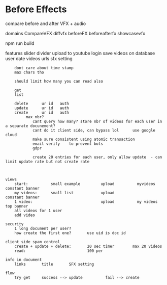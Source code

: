 # Before Effects
 
compare before and after VFX + audio

domains
    CompareVFX  diffvfx     beforeFX    beforeafterfx       showcasevfx

npm run build

features
    slider divider
    upload to youtube
    login
    save videos on database         user    date    videos urls     sfx setting

        dont care about time stamp
        max chars tho

        should limit how many you can read also

        get
        list    

        delete      ur id   auth
        update      ur id   auth
        create      ur id   auth
             max nbr? 
                cant query how many? store nbr of videos for each user in a separate docunement?
                cant do it client side, can bypass lol      use google cloud
                make sure consistent using atomic transaction
                email verify    to prevent bots
                gdpr

                create 20 entries for each user, only allow update  - can limit update rate but not create rate


    
    views
        start:          small example         upload          myvideos          constant banner
        my videos:      small list            upload                            constant banner
        1 video:                              upload          my videos         top banner
        all videos for 1 user
        add video

    security
        1 long document per user?
        how create the first one?       use uid is doc id

    client side spam control
        create + update + delete:       20 sec timer        max 20 videos
        read:                           100 per 
        
    info in document
        links       title       SFX setting

    flow
        try get     success --> update          fail --> create
